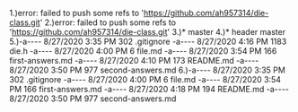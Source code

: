 1.)error: failed to push some refs to 'https://github.com/ah957314/die-class.git'
2.)error: failed to push some refs to 'https://github.com/ah957314/die-class.git'
3.)* master
4.)* header
  master
5.)-a----        8/27/2020   3:35 PM            302 .gitignore
-a----        8/27/2020   4:16 PM           1183 die.h
-a----        8/27/2020   4:00 PM              6 file.md
-a----        8/27/2020   3:54 PM            166 first-answers.md
-a----        8/27/2020   4:10 PM            173 README.md
-a----        8/27/2020   3:50 PM            977 second-answers.md
6.)-a----        8/27/2020   3:35 PM            302 .gitignore
-a----        8/27/2020   4:00 PM              6 file.md
-a----        8/27/2020   3:54 PM            166 first-answers.md
-a----        8/27/2020   4:18 PM            194 README.md
-a----        8/27/2020   3:50 PM            977 second-answers.md
